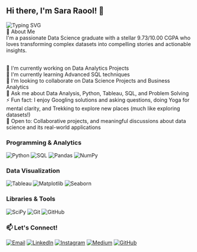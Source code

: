 ## Hi there, I'm Sara Raool! 👋
![Typing SVG](https://readme-typing-svg.herokuapp.com?font=Fira+Code&pause=1000&color=2E9EF7&width=435&lines=Data+Enthusiast;Transforming+Data+into+Stories;Always+Learning%2C+Always+Growing!)
<br>🚀 About Me
<br>I'm a passionate Data Science graduate with a stellar 9.73/10.00 CGPA who loves transforming complex datasets into compelling stories and actionable insights. 

<br>🔭 I'm currently working on Data Analytics Projects 
<br>🌱 I'm currently learning Advanced SQL techniques
<br>👯 I'm looking to collaborate on Data Science Projects and Business Analytics
<br>💬 Ask me about Data Analysis, Python, Tableau, SQL, and Problem Solving
<br>⚡ Fun fact: I enjoy Googling solutions and asking questions, doing Yoga for mental clarity, and Trekking to explore new places (much like exploring datasets!)
<br>🤝 Open to: Collaborative projects, and meaningful discussions about data science and its real-world applications

### Programming & Analytics
![Python](https://img.shields.io/badge/Python-3776AB?style=for-the-badge&logo=python&logoColor=white)
![SQL](https://img.shields.io/badge/SQL-336791?style=for-the-badge&logo=postgresql&logoColor=white)
![Pandas](https://img.shields.io/badge/Pandas-150458?style=for-the-badge&logo=pandas&logoColor=white)
![NumPy](https://img.shields.io/badge/NumPy-013243?style=for-the-badge&logo=numpy&logoColor=white)

### Data Visualization
![Tableau](https://img.shields.io/badge/Tableau-E97627?style=for-the-badge&logo=tableau&logoColor=white)
![Matplotlib](https://img.shields.io/badge/Matplotlib-11557c?style=for-the-badge)
![Seaborn](https://img.shields.io/badge/Seaborn-4c72b0?style=for-the-badge)

### Libraries & Tools
![SciPy](https://img.shields.io/badge/SciPy-8CAAE6?style=for-the-badge&logo=scipy&logoColor=white)
![Git](https://img.shields.io/badge/Git-F05032?style=for-the-badge&logo=git&logoColor=white)
![GitHub](https://img.shields.io/badge/GitHub-181717?style=for-the-badge&logo=github&logoColor=white)

### 📫 Let's Connect!

[![Email](https://img.shields.io/badge/Email-Mail-D14836?style=for-the-badge&logo=gmail&logoColor=white)](mailto:raoolasara@gmail.com)
[![LinkedIn](https://img.shields.io/badge/LinkedIn-Connect-0A66C2?style=for-the-badge&logo=linkedin&logoColor=white)](https://www.linkedin.com/in/sararaool/)
[![Instagram](https://img.shields.io/badge/Instagram-Follow-E4405F?style=for-the-badge&logo=instagram&logoColor=white)](https://www.instagram.com/sararaool/)
[![Medium](https://img.shields.io/badge/Medium-Follow-12100E?style=for-the-badge&logo=medium&logoColor=white)](https://medium.com/@sararaool)
[![GitHub](https://img.shields.io/badge/GitHub-Follow-181717?style=for-the-badge&logo=github&logoColor=white)](https://github.com/sararaool)
<!--
**sararaool/sararaool** is a ✨ _special_ ✨ repository because its `README.md` (this file) appears on your GitHub profile.

Here are some ideas to get you started:

- 🔭 I’m currently working on ...
- 🌱 I’m currently learning ...
- 👯 I’m looking to collaborate on ...
- 🤔 I’m looking for help with ...
- 💬 Ask me about ...
- 📫 How to reach me: ...
- 😄 Pronouns: ...
- ⚡ Fun fact: ...
-->
